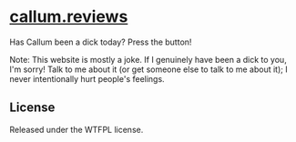 # [callum.reviews](http://callum.reviews)

Has Callum been a dick today? Press the button!

Note: This website is mostly a joke. If I genuinely have been a dick to you,
I'm sorry! Talk to me about it (or get someone else to talk to me about it);
I never intentionally hurt people's feelings.

## License

Released under the WTFPL license.
